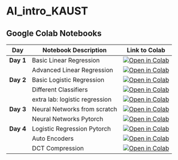 # AI_intro_KAUST

## Google Colab Notebooks

| Day       | Notebook Description             | Link to Colab                                                                 |
|-----------|----------------------------------|------------------------------------------------------------------------------|
| **Day 1** | Basic Linear Regression   | [![Open in Colab](https://colab.research.google.com/assets/colab-badge.svg)](https://colab.research.google.com/github/Yaqoub2/AI_intro_KAUST/blob/main/day1_Linear_Regression_Basics.ipynb) |
|           | Advanced Linear Regression   | [![Open in Colab](https://colab.research.google.com/assets/colab-badge.svg)](https://colab.research.google.com/github/Yaqoub2/AI_intro_KAUST/blob/main/day1_Lab_Linear_Regression_Advanced.ipynb) |
| **Day 2** | Basic Logistic Regression       | [![Open in Colab](https://colab.research.google.com/assets/colab-badge.svg)](https://colab.research.google.com/github/Yaqoub2/AI_intro_KAUST/blob/main/day2_Logistic_Regression_Basics(solution).ipynb) |
|           | Different Classifiers      | [![Open in Colab](https://colab.research.google.com/assets/colab-badge.svg)](https://colab.research.google.com/github/Yaqoub2/AI_intro_KAUST/blob/main/day2_Lab_Classification_Advanced.ipynb) |
|           | extra lab: logistic regression     | [![Open in Colab](https://colab.research.google.com/assets/colab-badge.svg)](https://colab.research.google.com/github/Yaqoub2/AI_intro_KAUST/blob/main/Xlab_logistic_regression(ex).ipynb) |
| **Day 3** | Neural Networks from scratch  | [![Open in Colab](https://colab.research.google.com/assets/colab-badge.svg)](https://colab.research.google.com/github/Yaqoub2/AI_intro_KAUST/blob/main/day3_NN_Numpy_MNIST.ipynb) |
|           | Neural Networks Pytorch  | [![Open in Colab](https://colab.research.google.com/assets/colab-badge.svg)](https://colab.research.google.com/github/Yaqoub2/AI_intro_KAUST/blob/main/day3_NN_Pytorch_MNIST.ipynb) |
| **Day 4** | Logistic Regression Pytorch         | [![Open in Colab](https://colab.research.google.com/assets/colab-badge.svg)](https://colab.research.google.com/github/Yaqoub2/AI_intro_KAUST/blob/main/day4_Logistic_Regression_Pytorch_Breast_Cancer.ipynb) |
|           | Auto Encoders         | [![Open in Colab](https://colab.research.google.com/assets/colab-badge.svg)](https://colab.research.google.com/github/Yaqoub2/AI_intro_KAUST/blob/main/day4_Pytorch_Linear_NN_MNIST_AutoEncoder.ipynb) |
|           | DCT Compression        | [![Open in Colab](https://colab.research.google.com/assets/colab-badge.svg)](https://colab.research.google.com/github/Yaqoub2/AI_intro_KAUST/blob/main/day4_DCT_Compression_Numpy.ipynb) |
